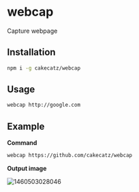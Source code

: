 # webcap

Capture webpage

## Installation

```bash
npm i -g cakecatz/webcap
```

## Usage

```bash
webcap http://google.com
```

## Example

**Command**

```bash
webcap https://github.com/cakecatz/webcap
```

**Output image**

![1460503028046](https://cloud.githubusercontent.com/assets/6136383/14478369/3006d1dc-0150-11e6-9824-4b48d7e3e159.jpg)

